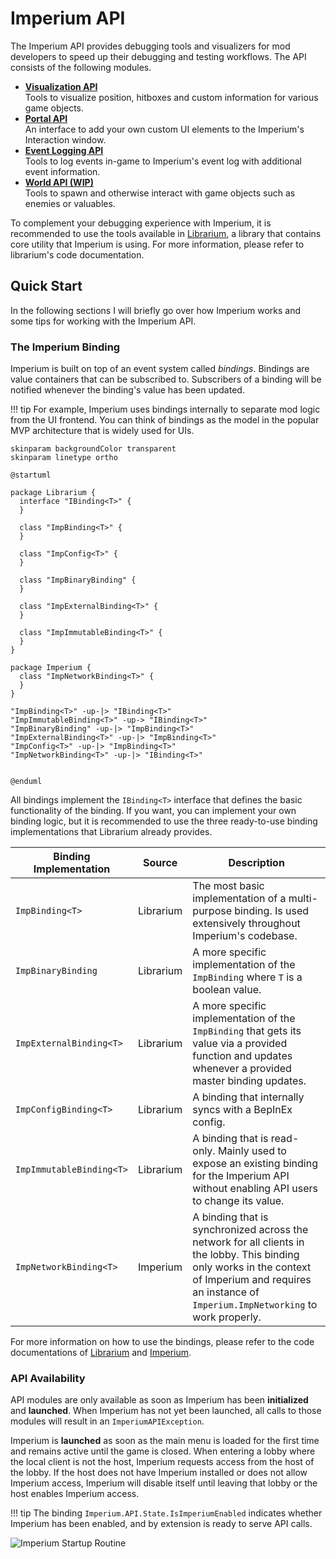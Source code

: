 # Imperium API

The Imperium API provides debugging tools and visualizers for mod developers to speed up their debugging and testing workflows. The API consists of the following modules.

- **[Visualization API](visualization/static.md)**  
  Tools to visualize position, hitboxes and custom information for various game objects.
- **[Portal API](portal.md)**  
  An interface to add your own custom UI elements to the Imperium's Interaction window.
- **[Event Logging API](event-log.md)**  
  Tools to log events in-game to Imperium's event log with additional event information.
- **[World API (WIP)](world.md)**  
  Tools to spawn and otherwise interact with game objects such as enemies or valuables.

To complement your debugging experience with Imperium, it is recommended to use the tools available in [Librarium](https://github.com/giosuel/librarium), a library that contains core utility that Imperium is using. For more information, please refer to librarium's code documentation.

## Quick Start

In the following sections I will briefly go over how Imperium works and some tips for working with the Imperium API.

### The Imperium Binding

Imperium is built on top of an event system called _bindings_. Bindings are value containers that can be subscribed to. Subscribers of a binding will be notified whenever the binding's value has been updated.

!!! tip
    For example, Imperium uses bindings internally to separate mod logic from the UI frontend. You can think of bindings as the model in the popular MVP architecture that is widely used for UIs.


```puml
skinparam backgroundColor transparent
skinparam linetype ortho

@startuml

package Librarium {
  interface "IBinding<T>" {
  }
  
  class "ImpBinding<T>" {
  }
  
  class "ImpConfig<T>" {
  }

  class "ImpBinaryBinding" {
  }

  class "ImpExternalBinding<T>" {
  }

  class "ImpImmutableBinding<T>" {
  }
}

package Imperium {
  class "ImpNetworkBinding<T>" {
  }
}

"ImpBinding<T>" -up-|> "IBinding<T>"
"ImpImmutableBinding<T>" -up-> "IBinding<T>"
"ImpBinaryBinding" -up-|> "ImpBinding<T>"
"ImpExternalBinding<T>" -up-|> "ImpBinding<T>"
"ImpConfig<T>" -up-|> "ImpBinding<T>"
"ImpNetworkBinding<T>" -up-|> "IBinding<T>"


@enduml
```

All bindings implement the `IBinding<T>` interface that defines the basic functionality of the binding. If you want, you can implement your own binding logic, but it is recommended to use the three ready-to-use binding implementations that Librarium already provides.

| <div style="width:180px">Binding Implementation</div> | Source    | Description                                                                                                                                                                                               |
| ----------------------------------------------------- | --------- | --------------------------------------------------------------------------------------------------------------------------------------------------------------------------------------------------------- |
| `ImpBinding<T>`                                       | Librarium | The most basic implementation of a multi-purpose binding. Is used extensively throughout Imperium's codebase.                                                                                             |
| `ImpBinaryBinding`                                    | Librarium | A more specific implementation of the `ImpBinding` where `T` is a boolean value. |
| `ImpExternalBinding<T>`                                    | Librarium | A more specific implementation of the `ImpBinding` that gets its value via a provided function and updates whenever a provided master binding updates. |
| `ImpConfigBinding<T>`                                 | Librarium | A binding that internally syncs with a BepInEx config.                                                                                                                                                    |
| `ImpImmutableBinding<T>`                              | Librarium | A binding that is read-only. Mainly used to expose an existing binding for the Imperium API without enabling API users to change its value.                                                               |
| `ImpNetworkBinding<T>`                                | Imperium  | A binding that is synchronized across the network for all clients in the lobby. This binding only works in the context of Imperium and requires an instance of `Imperium.ImpNetworking` to work properly. |

For more information on how to use the bindings, please refer to the code documentations of [Librarium](https://github.com/giosuel/librarium/tree/main/Librarium/src/Binding) and [Imperium](https://github.com/giosuel/imperium-repo/tree/main/Imperium/src).

### API Availability

API modules are only available as soon as Imperium has been **initialized** and **launched**. When Imperium has not yet been launched, all calls to those modules will result in an `ImperiumAPIException`.

Imperium is **launched** as soon as the main menu is loaded for the first time and remains active until the game is closed. When entering a lobby where the local client is not the host, Imperium requests access from the host of the lobby. If the host does not have Imperium installed or does not allow Imperium access, Imperium will disable itself until leaving that lobby or the host enables Imperium access.

!!! tip
    The binding `Imperium.API.State.IsImperiumEnabled` indicates whether Imperium has been enabled, and by extension is ready to serve API calls.

![Imperium Startup Routine](https://github.com/giosuel/imperium-repo/blob/development/assets/startup.png?raw=true)
